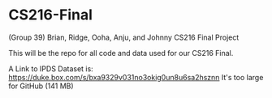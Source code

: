 # CS216-Final
(Group 39) Brian, Ridge, Ooha, Anju, and Johnny CS216 Final Project

This will be the repo for all code and data used for our CS216 Final.

A Link to IPDS Dataset is: https://duke.box.com/s/bxa9329v031no3okig0un8u6sa2hsznn
It's too large for GitHub (141 MB)
